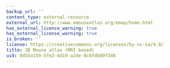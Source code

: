 ```yaml
---
backup_url: ''
content_type: external-resource
external_url: http://www.emouseatlas.org/emap/home.html
has_external_licence_warning: true
has_external_license_warning: true
is_broken: ''
license: https://creativecommons.org/licenses/by-nc-sa/4.0/
title: 3D Mouse atlas (MRI based)
uid: 8d55a159-5fe2-4d19-a2de-8c6fdb80f348
---
```

